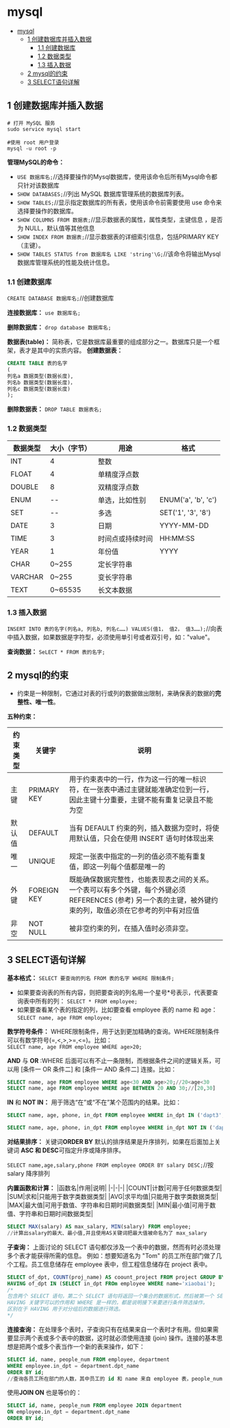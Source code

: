 # mysql

<!-- TOC -->

- [mysql](#mysql)
  - [1 创建数据库并插入数据](#1-%e5%88%9b%e5%bb%ba%e6%95%b0%e6%8d%ae%e5%ba%93%e5%b9%b6%e6%8f%92%e5%85%a5%e6%95%b0%e6%8d%ae)
    - [1.1 创建数据库](#11-%e5%88%9b%e5%bb%ba%e6%95%b0%e6%8d%ae%e5%ba%93)
    - [1.2 数据类型](#12-%e6%95%b0%e6%8d%ae%e7%b1%bb%e5%9e%8b)
    - [1.3 插入数据](#13-%e6%8f%92%e5%85%a5%e6%95%b0%e6%8d%ae)
  - [2 mysql的约束](#2-mysql%e7%9a%84%e7%ba%a6%e6%9d%9f)
  - [3 SELECT语句详解](#3-select%e8%af%ad%e5%8f%a5%e8%af%a6%e8%a7%a3)

<!-- /TOC -->

## 1 创建数据库并插入数据

```mysql
# 打开 MySQL 服务
sudo service mysql start

#使用 root 用户登录
mysql -u root -p
```

**管理MySQL的命令：**

- `USE 数据库名;`//选择要操作的Mysql数据库，使用该命令后所有Mysql命令都只针对该数据库
- `SHOW DATABASES;`//列出 MySQL 数据库管理系统的数据库列表。
- `SHOW TABLES;`//显示指定数据库的所有表，使用该命令前需要使用 use 命令来选择要操作的数据库。
- `SHOW COLUMNS FROM 数据表;`//显示数据表的属性，属性类型，主键信息 ，是否为 NULL，默认值等其他信息
- `SHOW INDEX FROM 数据表;`//显示数据表的详细索引信息，包括PRIMARY KEY（主键）。
- `SHOW TABLES STATUS from 数据库名 LIKE 'string'\G;`//该命令将输出Mysql数据库管理系统的性能及统计信息。

### 1.1 创建数据库

`CREATE DATABASE 数据库名;`//创建数据库

**连接数据库：** `use 数据库名;`  

**删除数据库：** `drop database 数据库名;`  

**数据表(table)：** 简称表，它是数据库最重要的组成部分之一。数据库只是一个框架，表才是其中的实质内容。
**创建数据表：**

```sql
CREATE TABLE 表的名字
(
列名a 数据类型(数据长度),
列名b 数据类型(数据长度)，
列名c 数据类型(数据长度)
);
```

**删除数据表：**  `DROP TABLE 数据表名;`

### 1.2 数据类型

|数据类型|大小（字节）|用途|格式|
|-|-|-|-|
|INT|4|整数||
|FLOAT|4|单精度浮点数||
|DOUBLE|8|双精度浮点数||
|ENUM|--|单选，比如性别|ENUM('a', 'b', 'c')|
|SET|--|多选|SET('1', '3', '8')|
|DATE|3|日期|YYYY-MM-DD|
|TIME|3|时间点或持续时间|HH:MM:SS|
|YEAR|1|年份值|YYYY|
|CHAR|0~255|定长字符串||
|VARCHAR|0~255|变长字符串||
|TEXT|0~65535|长文本数据||

### 1.3 插入数据

`INSERT INTO 表的名字(列名a, 列名b, 列名c……) VALUES(值1， 值2， 值3……);`//向表中插入数据，如果数据是字符型，必须使用单引号或者双引号，如："value"。

**查询数据：** `SeLECT * FROM 表的名字;`

## 2 mysql的约束

- 约束是一种限制，它通过对表的行或列的数据做出限制，来确保表的数据的**完整性、唯一性**。

**五种约束：**

|约束类型|关键字|说明|
|-|-|-|
|主键|PRIMARY KEY|用于约束表中的一行，作为这一行的唯一标识符，在一张表中通过主键就能准确定位到一行，因此主键十分重要，主键不能有重复记录且不能为空|
|默认值|DEFAULT|当有 DEFAULT 约束的列，插入数据为空时，将使用默认值，只会在使用 INSERT 语句时体现出来|
|唯一|UNIQUE|规定一张表中指定的一列的值必须不能有重复值，即这一列每个值都是唯一的|
|外键|FOREIGN KEY|既能确保数据完整性，也能表现表之间的关系。一个表可以有多个外键，每个外键必须 REFERENCES (参考) 另一个表的主键，被外键约束的列，取值必须在它参考的列中有对应值|
|非空|NOT NULL|被非空约束的列，在插入值时必须非空。|

## 3 SELECT语句详解

**基本格式：** `SELECT 要查询的列名 FROM 表的名字 WHERE 限制条件;`

- 如果要查询表的所有内容，则把要查询的列名用一个星号*号表示，代表要查询表中所有的列：
`SELECT * FROM employee;`
- 如果要查看某个表的指定的列，比如要查看 employee 表的 name 和 age：
`SELECT name, age FROM employee;`

**数学符号条件：** WHERE限制条件，用于达到更加精确的查询。WHERE限制条件可以有数学符号(=,<,>,>=,<=)。比如：  
`SELECT name, age FROM employee WHERE age>20;`

**AND** 与 **OR** :WHERE 后面可以有不止一条限制，而根据条件之间的逻辑关系，可以用 [条件一 OR 条件二] 和 [条件一 AND 条件二] 连接。比如：

```sql
SELECT name, age FROM employee WHERE age<30 AND age>20;//20<age<30
SELECT name, age FROM employee WHERE age BETWEEN 20 AND 30;//[20,30]
```

**IN** 和 **NOT IN：** 用于筛选“在”或“不在”某个范围内的结果。比如：

```sql
SELECT name, age, phone, in_dpt FROM employee WHERE in_dpt IN ('dapt3', 'dpt4');//查询所在部门在 dpt3 或 dpt4 的人

SELECT name, age, phone, in_dpt FROM employee WHERE in_dpt NOT IN ('dapt1', 'dpt4');//查询所在部门既不是dpt1也不是dpt4的人
```

**对结果排序：** 关键词**ORDER BY** 默认的排序结果是升序排列，如果在后面加上关键词 **ASC 和 DESC**可指定升序或降序排序。

`SELECT name,age,salary,phone FROM employee ORDER BY salary DESC;`//按 salary 降序排列

**内置函数和计算：**
|函数名|作用|说明|
|-|-|-|
|COUNT|计数|可用于任何数据类型|
|SUM|求和|只能用于数字类数据类型|
|AVG|求平均值|只能用于数字类数据类型|
|MAX|最大值|可用于数值、字符串和日期时间数据类型|
|MIN|最小值|可用于数值、字符串和日期时间数据类型|

```sql
SELECT MAX(salary) AS max_salary, MIN(salary) FROM employee;
//计算出salary的最大、最小值,并且使用AS关键词把最大值被命名为了 max_salary
```

**子查询：** 上面讨论的 SELECT 语句都仅涉及一个表中的数据，然而有时必须处理多个表才能获得所需的信息。
例如：想要知道名为 "Tom" 的员工所在部门做了几个工程。员工信息储存在 employee 表中，但工程信息储存在 project 表中。

```sql
SELECT of_dpt, COUNT(proj_name) AS coount_project FROM project GROUP BY of_dpt 
HAVING of_dpt IN (SELECT in_dpt FROm employee WHERE name='xiaobai');
/*
包含两个 SELECT 语句，第二个 SELECT 语句将返回一个集合的数据形式，然后被第一个 SELECT 语句用 in 进行判断。
HAVING 关键字可以的作用和 WHERE 是一样的，都是说明接下来要进行条件筛选操作。
区别在于 HAVING 用于对分组后的数据进行筛选。
*/
```

**连接查询：** 在处理多个表时，子查询只有在结果来自一个表时才有用。但如果需要显示两个表或多个表中的数据，这时就必须使用连接 (join) 操作。连接的基本思想是把两个或多个表当作一个新的表来操作，如下：

```sql
SELECT id, name, people_num FROM employee, department
WHERE employee.in_dpt = department.dpt_name
ORDER BY id;
//查询各员工所在部门的人数，其中员工的 id 和 name 来自 employee 表，people_num 来自 department 表
```

使用**JOIN ON** 也是等价的：

```sql
SELECT id, name, people_num FROM employee JOIN department
ON employee.in_dpt = department.dpt_name
ORDER BY id;
```